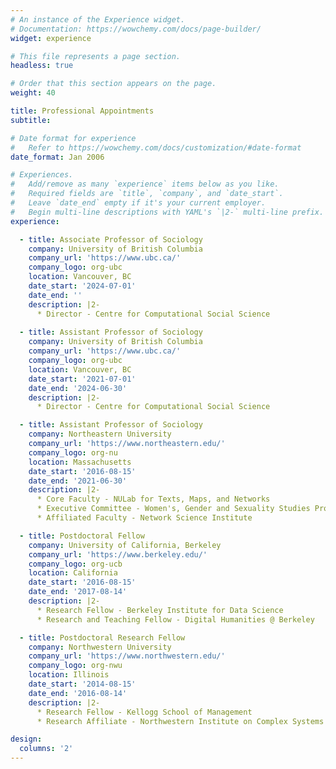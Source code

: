 ```yaml
---
# An instance of the Experience widget.
# Documentation: https://wowchemy.com/docs/page-builder/
widget: experience

# This file represents a page section.
headless: true

# Order that this section appears on the page.
weight: 40

title: Professional Appointments
subtitle:

# Date format for experience
#   Refer to https://wowchemy.com/docs/customization/#date-format
date_format: Jan 2006

# Experiences.
#   Add/remove as many `experience` items below as you like.
#   Required fields are `title`, `company`, and `date_start`.
#   Leave `date_end` empty if it's your current employer.
#   Begin multi-line descriptions with YAML's `|2-` multi-line prefix.
experience:

  - title: Associate Professor of Sociology
    company: University of British Columbia
    company_url: 'https://www.ubc.ca/'
    company_logo: org-ubc
    location: Vancouver, BC
    date_start: '2024-07-01'
    date_end: ''
    description: |2-
      * Director - Centre for Computational Social Science
      
  - title: Assistant Professor of Sociology
    company: University of British Columbia
    company_url: 'https://www.ubc.ca/'
    company_logo: org-ubc
    location: Vancouver, BC
    date_start: '2021-07-01'
    date_end: '2024-06-30'
    description: |2-
      * Director - Centre for Computational Social Science

  - title: Assistant Professor of Sociology
    company: Northeastern University
    company_url: 'https://www.northeastern.edu/'
    company_logo: org-nu
    location: Massachusetts
    date_start: '2016-08-15'
    date_end: '2021-06-30'
    description: |2-
      * Core Faculty - NULab for Texts, Maps, and Networks
      * Executive Committee - Women's, Gender and Sexuality Studies Program
      * Affiliated Faculty - Network Science Institute

  - title: Postdoctoral Fellow
    company: University of California, Berkeley
    company_url: 'https://www.berkeley.edu/'
    company_logo: org-ucb
    location: California
    date_start: '2016-08-15'
    date_end: '2017-08-14'
    description: |2-
      * Research Fellow - Berkeley Institute for Data Science
      * Research and Teaching Fellow - Digital Humanities @ Berkeley

  - title: Postdoctoral Research Fellow
    company: Northwestern University
    company_url: 'https://www.northwestern.edu/'
    company_logo: org-nwu
    location: Illinois
    date_start: '2014-08-15'
    date_end: '2016-08-14'
    description: |2-
      * Research Fellow - Kellogg School of Management
      * Research Affiliate - Northwestern Institute on Complex Systems

design:
  columns: '2'
---
```

